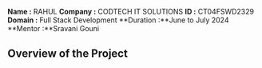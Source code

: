 **Name :** RAHUL
**Company :** CODTECH IT SOLUTIONS
**ID :** CT04FSWD2329
**Domain :** Full Stack Development
**Duration :**June to July 2024
**Mentor :**Sravani Gouni

## Overview of the Project
